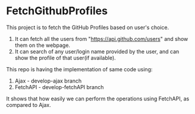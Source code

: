 # FetchGithubProfiles

This project is to fetch the GitHub Profiles based on user's choice.
  1) It can fetch all the users from "https://api.github.com/users" and show them on the webpage.
  2) It can search of any user/login name provided by the user, and can show the profile of that user(if available).
  
This repo is having the implementation of same code using:
  1) Ajax - develop-ajax branch
  2) FetchAPI - develop-fetchAPI branch
 
It shows that how easily we can perform the operations using FetchAPI, as compared to Ajax.
